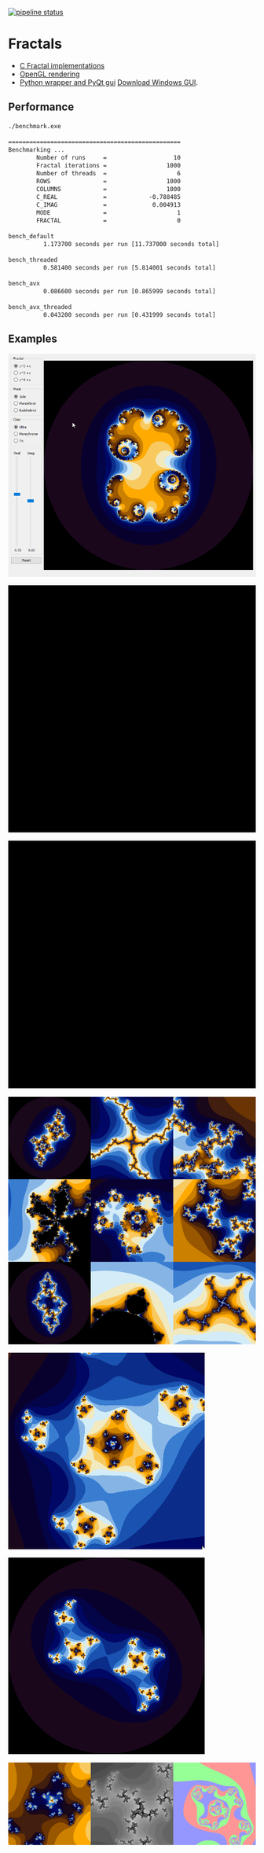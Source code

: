 [![pipeline status](https://gitlab.com/kdries/opengl-fractals/badges/master/pipeline.svg)](https://gitlab.com/kdries/opengl-fractals/commits/master)

# Fractals

- [C Fractal implementations](c-fractals)
- [OpenGL rendering](opengl-fractals)
- [Python wrapper and PyQt gui](python-fractals)
        [Download Windows GUI](https://gitlab.com/kdries/opengl-fractals/builds/artifacts/master/raw/python-fractals/PyFractals.zip?job=build).


## Performance

```
./benchmark.exe

=================================================
Benchmarking ...
        Number of runs     =                   10
        Fractal iterations =                 1000
        Number of threads  =                    6
        ROWS               =                 1000
        COLUMNS            =                 1000
        C_REAL             =            -0.788485
        C_IMAG             =             0.004913
        MODE               =                    1
        FRACTAL            =                    0

bench_default
          1.173700 seconds per run [11.737000 seconds total]

bench_threaded
          0.581400 seconds per run [5.814001 seconds total]

bench_avx
          0.086600 seconds per run [0.865999 seconds total]

bench_avx_threaded
          0.043200 seconds per run [0.431999 seconds total]
```

## Examples

![](python-fractals/images/gui_example.gif)

![](images/example_iteration_1.gif)

![](images/example_iteration_2.gif)

![](images/example_ultra.png)

![](images/example_zoom_ultra.gif)

![](images/example_rotate_ultra.gif)

![](images/example_gradients.png)
